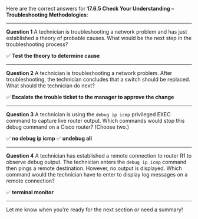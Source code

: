 Here are the correct answers for **17.6.5 Check Your Understanding – Troubleshooting Methodologies**:

---

**Question 1**
A technician is troubleshooting a network problem and has just established a theory of probable causes. What would be the next step in the troubleshooting process?

✅ **Test the theory to determine cause**

---

**Question 2**
A technician is troubleshooting a network problem. After troubleshooting, the technician concludes that a switch should be replaced. What should the technician do next?

✅ **Escalate the trouble ticket to the manager to approve the change**

---

**Question 3**
A technician is using the `debug ip icmp` privileged EXEC command to capture live router output. Which commands would stop this debug command on a Cisco router? (Choose two.)

✅ **no debug ip icmp**
✅ **undebug all**

---

**Question 4**
A technician has established a remote connection to router R1 to observe debug output. The technician enters the `debug ip icmp` command then pings a remote destination. However, no output is displayed. Which command would the technician have to enter to display log messages on a remote connection?

✅ **terminal monitor**

---

Let me know when you're ready for the next section or need a summary!
